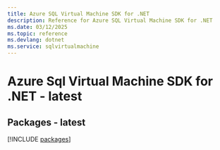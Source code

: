 ```yaml
---
title: Azure SQL Virtual Machine SDK for .NET
description: Reference for Azure SQL Virtual Machine SDK for .NET
ms.date: 03/12/2025
ms.topic: reference
ms.devlang: dotnet
ms.service: sqlvirtualmachine
---
```

# Azure Sql Virtual Machine SDK for .NET - latest
## Packages - latest
[!INCLUDE [packages](sql-virtual-machine-index.md)]